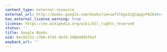 ```yaml
---
content_type: external-resource
external_url: http://books.google.com/books?id=uwfIt6gxZzgC&pg=PA201#v=onepage
has_external_license_warning: true
license: https://en.wikipedia.org/wiki/All_rights_reserved
status: ''
title: Google Books
uid: 0ec82c51-c760-4745-9efd-290b4895fbaf
wayback_url: ''
---
```


